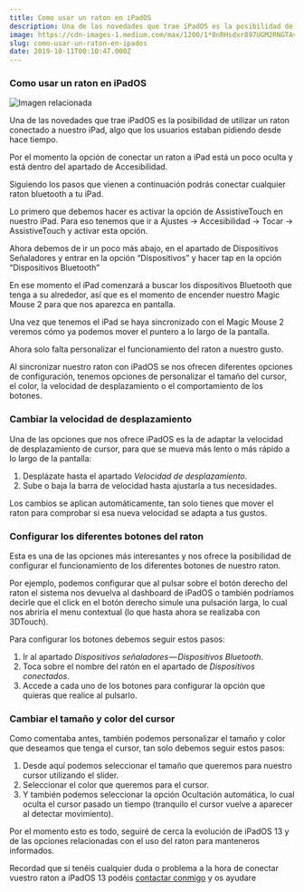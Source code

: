 ```yaml
---
title: Como usar un raton en iPadOS
description: Una de las novedades que trae iPadOS es la posibilidad de utilizar un raton conectado a nuestro iPad, algo que los usuarios estaban pidiendo desde hace tiempo.
image: https://cdn-images-1.medium.com/max/1200/1*0nRHsdxr897UGM2RNGTAvA.jpeg
slug: como-usar-un-raton-en-ipados
date: 2019-10-11T00:10:47.000Z
---
```


### Como usar un raton en iPadOS

![Imagen relacionada](https://cdn-images-1.medium.com/max/1200/1*0nRHsdxr897UGM2RNGTAvA.jpeg)

Una de las novedades que trae iPadOS es la posibilidad de utilizar un raton conectado a nuestro iPad, algo que los usuarios estaban pidiendo desde hace tiempo.

Por el momento la opción de conectar un raton a iPad está un poco oculta y está dentro del apartado de Accesibilidad.

Siguiendo los pasos que vienen a continuación podrás conectar cualquier raton bluetooth a tu iPad.

Lo primero que debemos hacer es activar la opción de AssistiveTouch en nuestro iPad. Para eso tenemos que ir a Ajustes -> Accesibilidad -> Tocar -> AssistiveTouch y activar esta opción.

Ahora debemos de ir un poco más abajo, en el apartado de Dispositivos Señaladores y entrar en la opción “Dispositivos” y hacer tap en la opción “Dispositivos Bluetooth”

En ese momento el iPad comenzará a buscar los dispositivos Bluetooth que tenga a su alrededor, así que es el momento de encender nuestro Magic Mouse 2 para que nos aparezca en pantalla.

Una vez que tenemos el iPad se haya sincronizado con el Magic Mouse 2 veremos cómo ya podemos mover el puntero a lo largo de la pantalla.

Ahora solo falta personalizar el funcionamiento del raton a nuestro gusto.

Al sincronizar nuestro raton con iPadOS se nos ofrecen diferentes opciones de configuración, tenemos opciones de personalizar el tamaño del cursor, el color, la velocidad de desplazamiento o el comportamiento de los botones.

### Cambiar la velocidad de desplazamiento

Una de las opciones que nos ofrece iPadOS es la de adaptar la velocidad de desplazamiento de cursor, para que se mueva más lento o más rápido a lo largo de la pantalla:

1. Desplázate hasta el apartado *Velocidad de desplazamiento*.
2. Sube o baja la barra de velocidad hasta ajustarla a tus necesidades.

Los cambios se aplican automáticamente, tan solo tienes que mover el raton para comprobar si esa nueva velocidad se adapta a tus gustos.

### Configurar los diferentes botones del raton

Esta es una de las opciones más interesantes y nos ofrece la posibilidad de configurar el funcionamiento de los diferentes botones de nuestro raton.

Por ejemplo, podemos configurar que al pulsar sobre el botón derecho del raton el sistema nos devuelva al dashboard de iPadOS o también podríamos decirle que el click en el botón derecho simule una pulsación larga, lo cual nos abriría el menu contextual (lo que hasta ahora se realizaba con 3DTouch).

Para configurar los botones debemos seguir estos pasos:

1. Ir al apartado *Dispositivos señaladores* — *Dispositivos Bluetooth*.
2. Toca sobre el nombre del ratón en el apartado de *Dispositivos conectados*.
3. Accede a cada uno de los botones para configurar la opción que quieras que realice al pulsarlo.

### Cambiar el tamaño y color del cursor

Como comentaba antes, también podemos personalizar el tamaño y color que deseamos que tenga el cursor, tan solo debemos seguir estos pasos:

1. Desde aquí podemos seleccionar el tamaño que queremos para nuestro cursor utilizando el slider.
2. Seleccionar el color que queremos para el cursor.
3. Y también podemos seleccionar la opción Ocultación automática, lo cual oculta el cursor pasado un tiempo (tranquilo el cursor vuelve a aparecer al detectar movimiento).

Por el momento esto es todo, seguiré de cerca la evolución de iPadOS 13 y de las opciones relacionadas con el uso del raton para manteneros informados.

Recordad que si tenéis cualquier duda o problema a la hora de conectar vuestro raton a iPadOS 13 podéis [contactar conmigo](https://ajra.typeform.com/to/OIDPUV) y os ayudare
